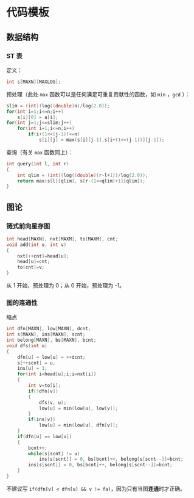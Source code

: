 # 代码模板

## 数据结构

### ST 表

定义：

```cpp
int s[MAXN][MAXLOG];
```

预处理（此处 `max` 函数可以是任何满足可重复贡献性的函数，如 `min` ，`gcd` ）：

```cpp
slim = (int)(log((double)n)/log(2.0));
for(int i=1;i<=n;i++)
	s[i][0] = a[i];
for(int j=1;j<=slim;j++)
	for(int i=1;i<=n;i++)
		if(i+(1<<(j-1))<=n)
			s[i][j] = max(s[i][j-1],s[i+(1<<(j-1))][j-1]);
```

查询（有关 `max` 函数同上）：

```cpp
int query(int l, int r)
{
	int qlim = (int)(log((double)(r-l+1))/log(2.0));
	return max(s[l][qlim], s[r-(1<<qlim)+1][qlim]);
}
```

## 图论

### 链式前向星存图

```cpp
int head[MAXN], nxt[MAXM], to[MAXM], cnt;
void add(int u, int v)
{
	nxt[++cnt]=head[u];
	head[u]=cnt;
	to[cnt]=v;
}
```

从 1 开始，预处理为 0；从 0 开始，预处理为 -1。

### 图的连通性

缩点

```cpp
int dfn[MAXN], low[MAXN], dcnt;
int s[MAXN], ins[MAXN], scnt;
int belong[MAXN], bs[MAXN], bcnt;
void dfs(int u)
{
	dfn[u] = low[u] = ++dcnt;
	s[++scnt] = u;
	ins[u] = 1;
	for(int i=head[u];i;i=nxt[i])
	{
		int v=to[i];
		if(!dfn[v])
		{
			dfs(v, u);
			low[u] = min(low[u], low[v]);
		}
		if(ins[v])
			low[u] = min(low[u], dfn[v]);
	}
	if(dfn[u] == low[u])
	{
		bcnt++;
		while(s[scnt] != u)
			ins[s[scnt]] = 0, bs[bcnt]++, belong[s[scnt--]]=bcnt;
		ins[s[scnt]] = 0, bs[bcnt]++, belong[s[scnt--]]=bcnt;
	}
}
```

不建议写 `if(dfn[v] < dfn[u] && v != fa)`，因为只有当图**连通**时才正确。